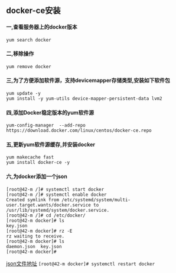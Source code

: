 ##  docker-ce安装   
####   一,查看服务器上的docker版本
```
yum search docker 
```   
####  二,移除操作
```
yum remove docker
```  
####  三,为了方便添加软件源，支持devicemapper存储类型,安装如下软件包
```
yum update -y
yum install -y yum-utils device-mapper-persistent-data lvm2
```
####  四,添加Docker稳定版本的yum软件源
```
yum-config-manager  --add-repo https://download.docker.com/linux/centos/docker-ce.repo
``` 
####  五,更新yum软件源缓存,并安装docker
```
yum makecache fast
yum install docker-ce -y
```  
####  六,为docker添加一个json
```
[root@42-m /]# systemctl start docker
[root@42-m /]# systemctl enable docker
Created symlink from /etc/systemd/system/multi-user.target.wants/docker.service to /usr/lib/systemd/system/docker.service.
[root@42-m /]# cd /etc/docker/
[root@42-m docker]# ls
key.json
[root@42-m docker]# rz -E
rz waiting to receive.
[root@42-m docker]# ls
daemon.json  key.json
[root@42-m docker]#
```
[json文件地址](https://github.com/Kingserch/Job-accumulation/tree/Docker/json)
`[root@42-m docker]# systemctl restart docker`



